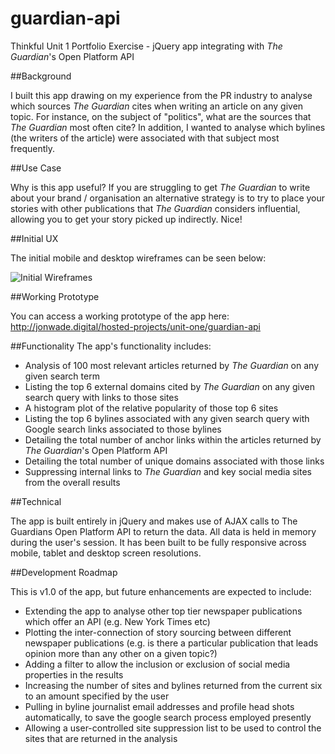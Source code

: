 # guardian-api
Thinkful Unit 1 Portfolio Exercise - jQuery app integrating with *The Guardian*'s Open Platform API

##Background

I built this app drawing on my experience from the PR industry to analyse which sources *The Guardian* cites when writing an article on any given topic. For instance, on the subject of "politics", what are the sources that *The Guardian* most often cite? In addition, I wanted to analyse which bylines (the writers of the article) were associated with that subject most frequently.

##Use Case

Why is this app useful? If you are struggling to get *The Guardian* to write about your brand / organisation an alternative strategy is to try to place your stories with other publications that *The Guardian* considers influential, allowing you to get your story picked up indirectly. Nice!

##Initial UX

The initial mobile and desktop wireframes can be seen below:

![Initial Wireframes](http://jonwade.digital/hosted-projects/unit-one/guardian-api/img/guardian-api-image.jpg)

##Working Prototype

You can access a working prototype of the app here: http://jonwade.digital/hosted-projects/unit-one/guardian-api

##Functionality
The app's functionality includes:

* Analysis of 100 most relevant articles returned by *The Guardian* on any given search term
* Listing the top 6 external domains cited by *The Guardian* on any given search query with links to those sites
* A histogram plot of the relative popularity of those top 6 sites
* Listing the top 6 bylines associated with any given search query with Google search links associated to those bylines
* Detailing the total number of anchor links within the articles returned by *The Guardian*'s Open Platform API
* Detailing the total number of unique domains associated with those links
* Suppressing internal links to *The Guardian* and key social media sites from the overall results

##Technical

The app is built entirely in jQuery and makes use of AJAX calls to The Guardians Open Platform API to return the data. All data is held in memory during the user's session. It has been built to be fully responsive across mobile, tablet and desktop screen resolutions.

##Development Roadmap

This is v1.0 of the app, but future enhancements are expected to include:

* Extending the app to analyse other top tier newspaper publications which offer an API (e.g. New York Times etc)
* Plotting the inter-connection of story sourcing between different newspaper publications (e.g. is there a particular publication that leads opinion more than any other on a given topic?)
* Adding a filter to allow the inclusion or exclusion of social media properties in the results
* Increasing the number of sites and bylines returned from the current six to an amount specified by the user
* Pulling in byline journalist email addresses and profile head shots automatically, to save the google search process employed presently
* Allowing a user-controlled site suppression list to be used to control the sites that are returned in the analysis